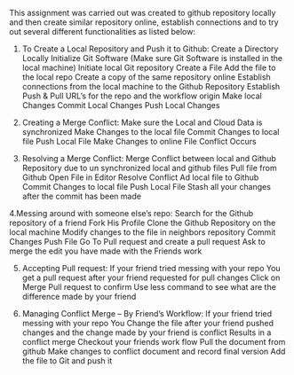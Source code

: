 This assignment was carried out was created to github repository locally and then create similar repository online, establish connections and to try out several different functionalities as listed below:

1. To Create a Local Repository and Push it to Github:
      Create a Directory Locally
      Initialize Git Software (Make sure Git Software is installed in the local machine)
      Initiate local Git repository
      Create a File
      Add the file to the local repo
      Create a copy of the same repository online
      Establish connections from the local machine to the Github Repository
      Establish Push & Pull URL’s for the repo and the workflow origin
      Make local Changes
      Commit Local Changes
      Push Local Changes
			

2. Creating a Merge Conflict:
      Make sure the Local and Cloud Data is synchronized
      Make Changes to the local file
      Commit Changes to local file
      Push Local File
      Make Changes to online File
      Conflict Occurs

3. Resolving a Merge Conflict:
      Merge Conflict between local and Github Repository due to un synchronized local and github files
      Pull file from Github
      Open File in Editor
      Resolve Conflict
      Ad local file to Github 
      Commit Changes to local file
      Push Local File
      Stash all your changes after the commit has been made

4.Messing around with someone else’s repo:
      Search for the Github repository of a friend
      Fork His Profile
      Clone the Github Repository on the local machine
      Modify changes to the file in neighbors repository
      Commit Changes
      Push File
      Go To Pull request  and create a pull request
      Ask to merge the edit you have made with the Friends work

5. Accepting Pull request:
      If your friend tried messing with your repo
      You get a pull request after your friend requested for pull changes
      Click on Merge Pull request to confirm
      Use less command to see what are the difference made by your friend

6. Managing Conflict Merge – By Friend’s Workflow:
      If your friend tried messing with your repo
      You Change the file after your friend pushed changes and the change made by your friend is conflict
      Results in a conflict merge
      Checkout your friends work flow 
      Pull the document from github
      Make changes to conflict document and record final version
      Add the file to Git and push it










